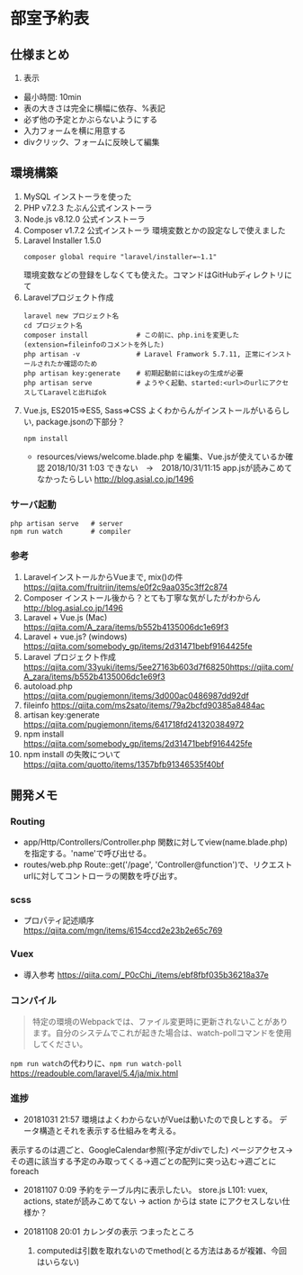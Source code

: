 # 部室予約表

## 仕様まとめ
1. 表示
* 最小時間: 10min
* 表の大きさは完全に横幅に依存、%表記
* 必ず他の予定とかぶらないようにする
* 入力フォームを横に用意する
* divクリック、フォームに反映して編集

## 環境構築
1. MySQL
インストーラを使った
1. PHP v7.2.3
たぶん公式インストーラ
1. Node.js v8.12.0
公式インストーラ
1. Composer v1.7.2
    公式インストーラ
    環境変数とかの設定なしで使えました
1. Laravel Installer 1.5.0
    ```
    composer global require "laravel/installer=~1.1"
    ```
    環境変数などの登録をしなくても使えた。コマンドはGitHubディレクトリにて
1. Laravelプロジェクト作成
    ```
    laravel new プロジェクト名
    cd プロジェクト名
    composer install            # この前に、php.iniを変更した(extension=fileinfoのコメントを外した)
    php artisan -v              # Laravel Framwork 5.7.11, 正常にインストールされたか確認のため
    php artisan key:generate    # 初期起動前にはkeyの生成が必要
    php artisan serve           # ようやく起動、started:<url>のurlにアクセスしてLaravelと出ればok
    ```
1. Vue.js, ES2015=>ES5, Sass=>CSS
    よくわからんがインストールがいるらしい, package.jsonの下部分？
    ```
    npm install
    ```
    * resources/views/welcome.blade.php を編集、Vue.jsが使えているか確認
    2018/10/31 1:03 できない　->　2018/10/31/11:15 app.jsが読みこめてなかったらしい
    http://blog.asial.co.jp/1496


### サーバ起動
```
php artisan serve   # server
npm run watch       # compiler
```

### 参考
1. LaravelインストールからVueまで, mix()の件
https://qiita.com/fruitriin/items/e0f2c9aa035c3ff2c874
1. Composer インストール後から？とても丁寧な気がしたがわからん
http://blog.asial.co.jp/1496
1. Laravel + Vue.js (Mac)
https://qiita.com/A_zara/items/b552b4135006dc1e69f3
1. Laravel + vue.js? (windows)
https://qiita.com/somebody_gp/items/2d31471bebf9164425fe
1. Laravel プロジェクト作成
https://qiita.com/33yuki/items/5ee27163b603d7f68250https://qiita.com/A_zara/items/b552b4135006dc1e69f3
1. autoload.php
https://qiita.com/pugiemonn/items/3d000ac0486987dd92df
1. fileinfo
https://qiita.com/ms2sato/items/79a2bcfd90385a8484ac
1. artisan key:generate
https://qiita.com/pugiemonn/items/641718fd241320384972
1. npm install
https://qiita.com/somebody_gp/items/2d31471bebf9164425fe
1. npm install の失敗について
https://qiita.com/quotto/items/1357bfb91346535f40bf


## 開発メモ
### Routing
* app/Http/Controllers/Controller.php
関数に対してview(name.blade.php)を指定する。'name'で呼び出せる。
* routes/web.php
Route::get('/page', 'Controller@function')で、リクエストurlに対してコントローラの関数を呼び出す。

### scss
* プロパティ記述順序
https://qiita.com/mgn/items/6154ccd2e23b2e65c769

### Vuex
* 導入参考
https://qiita.com/_P0cChi_/items/ebf8fbf035b36218a37e

### コンパイル
> 特定の環境のWebpackでは、ファイル変更時に更新されないことがあります。自分のシステムでこれが起きた場合は、watch-pollコマンドを使用してください。

``` npm run watch ```の代わりに、``` npm run watch-poll ```
https://readouble.com/laravel/5.4/ja/mix.html

### 進捗
* 20181031 21:57
環境はよくわからないがVueは動いたので良しとする。
データ構造とそれを表示する仕組みを考える。

表示するのは週ごと、GoogleCalendar参照(予定がdivでした)
ページアクセス->その週に該当する予定のみ取ってくる->週ごとの配列に突っ込む->週ごとにforeach

* 20181107 0:09
予約をテーブル内に表示したい。
store.js L101: vuex, actions, stateが読みこめてない
-> action からは state にアクセスしない仕様か？

* 20181108 20:01
    カレンダの表示
    つまったところ
    1. computedは引数を取れないのでmethod(とる方法はあるが複雑、今回はいらない)

